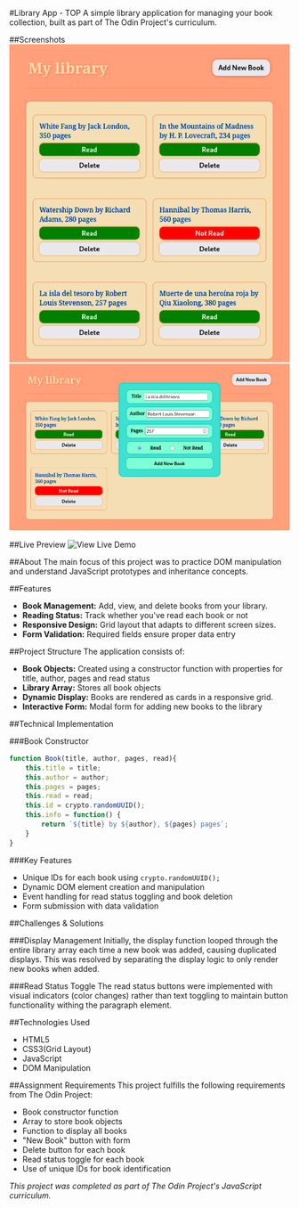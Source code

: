 #Library App - TOP
A simple library application for managing your book collection, built as part of The Odin Project's curriculum. 

##Screenshots
![](gridScreenshot.png)
![](formScreenshot.png)

##Live Preview
![View Live Demo](https://feoled.github.io/Library-App-TOP/)

##About 
The main focus of this project was to practice DOM manipulation and understand JavaScript prototypes and inheritance concepts.

##Features
- **Book Management:** Add, view, and delete books from your library.
- **Reading Status:** Track whether you've read each book or not
- **Responsive Design:** Grid layout that adapts to different screen sizes.
- **Form Validation:** Required fields ensure proper data entry

##Project Structure
The application consists of:

- **Book Objects:** Created using a constructor function with properties for title, author, pages and read status
- **Library Array:** Stores all book objects
- **Dynamic Display:** Books are rendered as cards in a responsive grid.
- **Interactive Form:** Modal form for adding new books to the library

##Technical Implementation

###Book Constructor
```javascript
function Book(title, author, pages, read){
    this.title = title;
    this.author = author;
    this.pages = pages;
    this.read = read;
    this.id = crypto.randomUUID();
    this.info = function() {
        return `${title} by ${author}, ${pages} pages`;
    }
}
```
###Key Features
- Unique IDs for each book using `crypto.randomUUID();`
- Dynamic DOM element creation and manipulation 
- Event handling for read status toggling and book deletion
- Form submission with data validation

##Challenges & Solutions

###Display Management
Initially, the display function looped through the entire library array each time a new book was added, causing duplicated displays. This was resolved by separating the display logic to only render new books when added.

###Read Status Toggle
The read status buttons were implemented with visual indicators (color changes) rather than text toggling to maintain button functionality withing the paragraph element.

##Technologies Used
- HTML5
- CSS3(Grid Layout)
- JavaScript 
- DOM Manipulation

##Assignment Requirements
This project fulfills the following requirements from The Odin Project: 
- Book constructor function
- Array to store book objects
- Function to display all books
- "New Book" button with form
- Delete button for each book
- Read status toggle for each book
- Use of unique IDs for book identification


*This project was completed as part of The Odin Project's JavaScript curriculum.*



